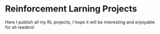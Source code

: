 # Reinforcement Larning Projects

Here I publish all my RL projects, I hope it will be interesting and enjoyable for all readers!
